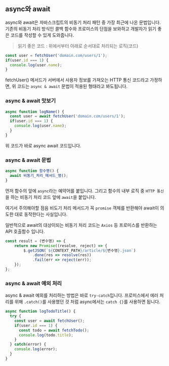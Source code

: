## async와 await

async와 await은 자바스크립트의 비동기 처리 패턴 중 가장 최근에 나온 문법입니다. 기존의 비동기 처리 방식인 콜백 함수와 프로미스의 단점을 보와하고
개발자가 읽기 좋은 코드를 작성할 수 있게 도와줍니다.

> 읽기 좋은 코드 : 위에서부터 아래로 순서대로 처리되는 로직(코드)

```javascript
const user = fetchUser('domain.com/users/1');
if(user.id === 1) {
  console.log(user.name);
}
```

fetchUser() 메서드가 서버에서 사용자 정보를 가져오는 HTTP 통신 코드라고 가정하면, 위 코드는 `async & await` 문법이 적용된 형태라고 봐도됩니다.

### async & await 맛보기

```javascript
async function logName() {
  const user = await fetchUser('domain.com/users/1');
  if(user.id === 1) {
    console.log(user.name);
  }
}
```

위 코드가 바로 async await 코드입니다.

### async & await 문법

```javascript
async function 함수명() {
  await 비동기_처리_메서드_명();
}
```

먼저 함수의 앞에 `async`라는 예약어를 붙입니다. 그리고 함수의 내부 로직 중 `HTTP 통신`을 하는 비동기 처리 코드 앞에 `await`을 붙입니다.

여기서 주의해야할 점음 비도기 처리 메서드가 꼭 `promise` 객체를 반환해야 await이 의도한 대로 동작한다는 사실입니다.

일반적으로 await의 대상이되는 비동기 처리 코드는 `Axios` 등 프로미스를 반환하는 API 호출함수 입니다.

```javascript
const result = (변수명) => {
    return new Promise((resolve, reject) => {
        $.getJSON(`${CONTEXT_PATH}/article/${변수명}.json`)
            .done(res => resolve(res))
            .fail(err => reject(err));
    });
};
```

### async & await 예외 처리

async & await 예외를 처리하는 방법은 바로 `try-catch`입니다. 프로미스에서 에러 처리를 위해 `.catch()`를 사용했던 것 처럼 async에서는 `catch {}`를
사용하면 됩니다.

```javascript
async function logTodoTitle() {
  try {
    const user = await fetchUser();
    if(user.id === 1) {
      const todo = await fetchTodo();
      console.log(todo.title);
    }
  } catch(error) {
    console.log(error);
  }
}
```



